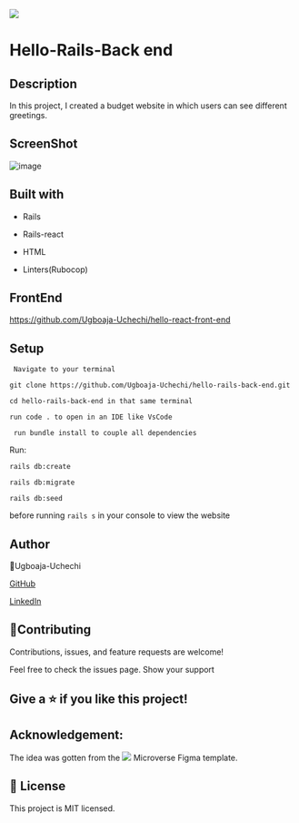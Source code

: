 ![](https://img.shields.io/badge/Microverse-blueviolet)

# Hello-Rails-Back end

## Description

In this project, I created a budget website in which users can see different greetings.

## ScreenShot

![image](https://user-images.githubusercontent.com/74814780/160781990-571d654e-c400-4e3b-9ab3-6e81150adceb.png)

## Built with

- Rails

- Rails-react

- HTML

- Linters(Rubocop)

## FrontEnd

https://github.com/Ugboaja-Uchechi/hello-react-front-end

## Setup

` Navigate to your terminal`

`git clone https://github.com/Ugboaja-Uchechi/hello-rails-back-end.git`

`cd hello-rails-back-end in that same terminal`

`run code . to open in an IDE like VsCode`

` run bundle install to couple all dependencies`

Run:

`rails db:create`

`rails db:migrate`

`rails db:seed`

before running `rails s` in your console to view the website

## Author

👤Ugboaja-Uchechi

[GitHub](https://github.com/Ugboaja-Uchechi)

[LinkedIn](https://www.linkedin.com/in/stephanie-ugboaja-930a2a216/)

## 🤝Contributing

Contributions, issues, and feature requests are welcome!

Feel free to check the issues page. Show your support

## Give a ⭐️ if you like this project!

## Acknowledgement:

The idea was gotten from the ![](https://img.shields.io/badge/Microverse-blueviolet) Microverse Figma template.

## 📝 License

This project is MIT licensed.

